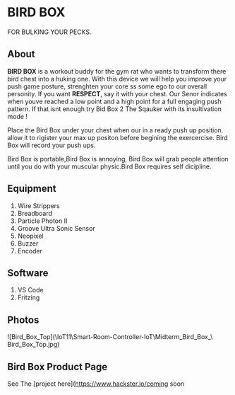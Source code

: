 # BIRD BOX
FOR BULKING YOUR PECKS.
## About
**BIRD BOX** is a workout buddy for the gym rat who wants to transform there bird chest into a huking one. With this device we will help you improve your push game posture, strenghten your core ss some ego to our overall personity. If you want **RESPECT**, say it with your chest. Our Senor indicates when youve reached a low point  and a  high point for a full engaging push pattern. If that isnt enough try Bid Box 2 The Sqauker with its insultivation mode ! 

Place the Bird Box under your chest when our in a ready push up position. allow it to rigister your max up positon before begining the exercercise. Bird Box will record your push ups. 

Bird Box is portable,Bird Box is annoying, Bird Box will grab people attention until you do with your muscular physic.Bird Box requires self dicipline. 


## Equipment
1. Wire Strippers
1. Breadboard
1. Particle Photon II
1. Groove Ultra Sonic Sensor
1. Neopixel
1. Buzzer
1. Encoder
## Software
1. VS Code
1. Fritzing

## Photos

![Bird_Box_Top](\IoT11\Smart-Room-Controller-IoT\Midterm_Bird_Box_\ Bird_Box_Top.jpg)
## Bird Box Product Page
See The [project here](https://www.hackster.io/coming soon
